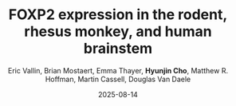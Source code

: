 ---
title: "FOXP2 expression in the rodent, rhesus monkey, and human brainstem"
collection: publications
permalink: 
date: 2025-08-14
venue: 'Journal of Speech, Language, and Hearing Research'
# paperurl: ''
# citation: '' 
author: 'Eric Vallin, Brian Mostaert, Emma Thayer, <strong>Hyunjin Cho</strong>, Matthew R. Hoffman, Martin Cassell, Douglas Van Daele'
share: false
---